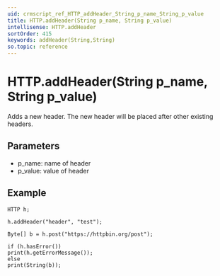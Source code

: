 ```yaml
---
uid: crmscript_ref_HTTP_addHeader_String_p_name_String_p_value
title: HTTP.addHeader(String p_name, String p_value)
intellisense: HTTP.addHeader
sortOrder: 415
keywords: addHeader(String,String)
so.topic: reference
---
```


# HTTP.addHeader(String p_name, String p_value)

Adds a new header. The new header will be placed after other existing headers.

## Parameters

* p_name: name of header
* p_value: value of header

## Example

    HTTP h;
    
    h.addHeader("header", "test");
    
    Byte[] b = h.post("https://httpbin.org/post");
    
    if (h.hasError())
    print(h.getErrorMessage());
    else
    print(String(b));

